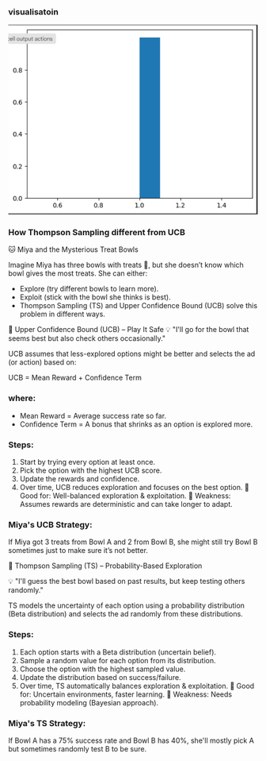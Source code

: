 ### visualisatoin

![](../../images/image_2025-02-04_220042659.png)

### How Thompson Sampling different from UCB

🐱 Miya and the Mysterious Treat Bowls

Imagine Miya has three bowls with treats 🍖, but she doesn’t know which bowl gives the most treats. She can either:

* Explore (try different bowls to learn more).
* Exploit (stick with the bowl she thinks is best).
* Thompson Sampling (TS) and Upper Confidence Bound (UCB) solve this problem in different ways.

🔵 Upper Confidence Bound (UCB) – Play It Safe
💡 "I'll go for the bowl that seems best but also check others occasionally."

UCB assumes that less-explored options might be better and selects the ad (or action) based on:

UCB = Mean Reward + Confidence Term

### where:

* Mean Reward = Average success rate so far.
* Confidence Term = A bonus that shrinks as an option is explored more.

### Steps:

1. Start by trying every option at least once.
2. Pick the option with the highest UCB score.
3. Update the rewards and confidence.
4. Over time, UCB reduces exploration and focuses on the best option.
🔹 Good for: Well-balanced exploration & exploitation.
🔹 Weakness: Assumes rewards are deterministic and can take longer to adapt.

### Miya's UCB Strategy:
If Miya got 3 treats from Bowl A and 2 from Bowl B, she might still try Bowl B sometimes just to make sure it’s not better.

🔴 Thompson Sampling (TS) – Probability-Based Exploration

💡 "I'll guess the best bowl based on past results, but keep testing others randomly."

TS models the uncertainty of each option using a probability distribution (Beta distribution) and selects the ad randomly from these distributions.

### Steps:

1. Each option starts with a Beta distribution (uncertain belief).
2. Sample a random value for each option from its distribution.
3. Choose the option with the highest sampled value.
4. Update the distribution based on success/failure.
5. Over time, TS automatically balances exploration & exploitation.
🔹 Good for: Uncertain environments, faster learning.
🔹 Weakness: Needs probability modeling (Bayesian approach).

### Miya's TS Strategy:

If Bowl A has a 75% success rate and Bowl B has 40%, she'll mostly pick A but sometimes randomly test B to be sure.
